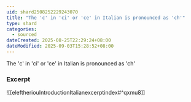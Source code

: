```yaml
---
uid: shard2508252229243070
title: "The 'c' in 'ci' or 'ce' in Italian is pronounced as 'ch'"
type: shard
categories:
  - sourced
dateCreated: 2025-08-25T22:29:24+08:00
dateModified: 2025-09-03T15:28:52+08:00
---
```

The 'c' in 'ci' or 'ce' in Italian is pronounced as 'ch'

### Excerpt
![[eleftheriouIntroductionItalianexcerptindex#^qxmu8]]